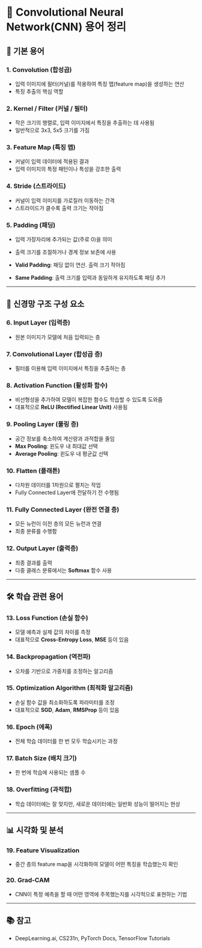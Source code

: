 # 🧠 Convolutional Neural Network(CNN) 용어 정리

## 📘 기본 용어

### 1. Convolution (합성곱)
- 입력 이미지에 필터(커널)를 적용하여 특징 맵(feature map)을 생성하는 연산
- 특징 추출의 핵심 역할

### 2. Kernel / Filter (커널 / 필터)
- 작은 크기의 행렬로, 입력 이미지에서 특징을 추출하는 데 사용됨
- 일반적으로 3x3, 5x5 크기를 가짐

### 3. Feature Map (특징 맵)
- 커널이 입력 데이터에 적용된 결과
- 입력 이미지의 특정 패턴이나 특성을 강조한 출력

### 4. Stride (스트라이드)
- 커널이 입력 이미지를 가로질러 이동하는 간격
- 스트라이드가 클수록 출력 크기는 작아짐

### 5. Padding (패딩)
- 입력 가장자리에 추가되는 값(주로 0)을 의미
- 출력 크기를 조절하거나 경계 정보 보존에 사용

- **Valid Padding**: 패딩 없이 연산. 출력 크기 작아짐
- **Same Padding**: 출력 크기를 입력과 동일하게 유지하도록 패딩 추가

---

## 🧱 신경망 구조 구성 요소

### 6. Input Layer (입력층)
- 원본 이미지가 모델에 처음 입력되는 층

### 7. Convolutional Layer (합성곱 층)
- 필터를 이용해 입력 이미지에서 특징을 추출하는 층

### 8. Activation Function (활성화 함수)
- 비선형성을 추가하여 모델이 복잡한 함수도 학습할 수 있도록 도와줌
- 대표적으로 **ReLU (Rectified Linear Unit)** 사용됨

### 9. Pooling Layer (풀링 층)
- 공간 정보를 축소하여 계산량과 과적합을 줄임
- **Max Pooling**: 윈도우 내 최대값 선택
- **Average Pooling**: 윈도우 내 평균값 선택

### 10. Flatten (플래튼)
- 다차원 데이터를 1차원으로 펼치는 작업
- Fully Connected Layer에 전달하기 전 수행됨

### 11. Fully Connected Layer (완전 연결 층)
- 모든 뉴런이 이전 층의 모든 뉴런과 연결
- 최종 분류를 수행함

### 12. Output Layer (출력층)
- 최종 결과를 출력
- 다중 클래스 분류에서는 **Softmax** 함수 사용

---

## 🛠 학습 관련 용어

### 13. Loss Function (손실 함수)
- 모델 예측과 실제 값의 차이를 측정
- 대표적으로 **Cross-Entropy Loss**, **MSE** 등이 있음

### 14. Backpropagation (역전파)
- 오차를 기반으로 가중치를 조정하는 알고리즘

### 15. Optimization Algorithm (최적화 알고리즘)
- 손실 함수 값을 최소화하도록 파라미터를 조정
- 대표적으로 **SGD**, **Adam**, **RMSProp** 등이 있음

### 16. Epoch (에폭)
- 전체 학습 데이터를 한 번 모두 학습시키는 과정

### 17. Batch Size (배치 크기)
- 한 번에 학습에 사용되는 샘플 수

### 18. Overfitting (과적합)
- 학습 데이터에는 잘 맞지만, 새로운 데이터에는 일반화 성능이 떨어지는 현상

---

## 📊 시각화 및 분석

### 19. Feature Visualization
- 중간 층의 feature map을 시각화하여 모델이 어떤 특징을 학습했는지 확인

### 20. Grad-CAM
- CNN이 특정 예측을 할 때 어떤 영역에 주목했는지를 시각적으로 표현하는 기법

---

## 📚 참고
- DeepLearning.ai, CS231n, PyTorch Docs, TensorFlow Tutorials

